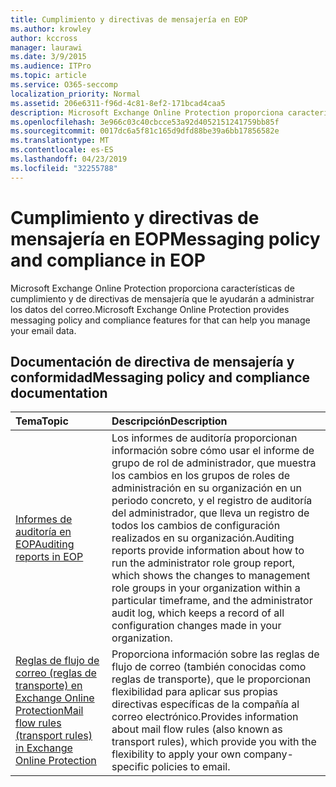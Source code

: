 ```yaml
---
title: Cumplimiento y directivas de mensajería en EOP
ms.author: krowley
author: kccross
manager: laurawi
ms.date: 3/9/2015
ms.audience: ITPro
ms.topic: article
ms.service: O365-seccomp
localization_priority: Normal
ms.assetid: 206e6311-f96d-4c81-8ef2-171bcad4caa5
description: Microsoft Exchange Online Protection proporciona características de cumplimiento y de directivas de mensajería que le ayudarán a administrar los datos del correo.
ms.openlocfilehash: 3e966c03c40cbcce53a92d4052151241759bb85f
ms.sourcegitcommit: 0017dc6a5f81c165d9dfd88be39a6bb17856582e
ms.translationtype: MT
ms.contentlocale: es-ES
ms.lasthandoff: 04/23/2019
ms.locfileid: "32255788"
---
```

# <a name="messaging-policy-and-compliance-in-eop"></a><span data-ttu-id="34c42-103">Cumplimiento y directivas de mensajería en EOP</span><span class="sxs-lookup"><span data-stu-id="34c42-103">Messaging policy and compliance in EOP</span></span>

<span data-ttu-id="34c42-104">Microsoft Exchange Online Protection proporciona características de cumplimiento y de directivas de mensajería que le ayudarán a administrar los datos del correo.</span><span class="sxs-lookup"><span data-stu-id="34c42-104">Microsoft Exchange Online Protection provides messaging policy and compliance features for that can help you manage your email data.</span></span>
  
## <a name="messaging-policy-and-compliance-documentation"></a><span data-ttu-id="34c42-105">Documentación de directiva de mensajería y conformidad</span><span class="sxs-lookup"><span data-stu-id="34c42-105">Messaging policy and compliance documentation</span></span>

|<span data-ttu-id="34c42-106">**Tema**</span><span class="sxs-lookup"><span data-stu-id="34c42-106">**Topic**</span></span>|<span data-ttu-id="34c42-107">**Descripción**</span><span class="sxs-lookup"><span data-stu-id="34c42-107">**Description**</span></span>|
|:-----|:-----|
|[<span data-ttu-id="34c42-108">Informes de auditoría en EOP</span><span class="sxs-lookup"><span data-stu-id="34c42-108">Auditing reports in EOP</span></span>](auditing-reports-in-eop.md)|<span data-ttu-id="34c42-109">Los informes de auditoría proporcionan información sobre cómo usar el informe de grupo de rol de administrador, que muestra los cambios en los grupos de roles de administración en su organización en un periodo concreto, y el registro de auditoría del administrador, que lleva un registro de todos los cambios de configuración realizados en su organización.</span><span class="sxs-lookup"><span data-stu-id="34c42-109">Auditing reports provide information about how to run the administrator role group report, which shows the changes to management role groups in your organization within a particular timeframe, and the administrator audit log, which keeps a record of all configuration changes made in your organization.</span></span>|
|[<span data-ttu-id="34c42-110">Reglas de flujo de correo (reglas de transporte) en Exchange Online Protection</span><span class="sxs-lookup"><span data-stu-id="34c42-110">Mail flow rules (transport rules) in Exchange Online Protection</span></span>](mail-flow-rules-transport-rules-0.md)|<span data-ttu-id="34c42-111">Proporciona información sobre las reglas de flujo de correo (también conocidas como reglas de transporte), que le proporcionan flexibilidad para aplicar sus propias directivas específicas de la compañía al correo electrónico.</span><span class="sxs-lookup"><span data-stu-id="34c42-111">Provides information about mail flow rules (also known as transport rules), which provide you with the flexibility to apply your own company-specific policies to email.</span></span>|
